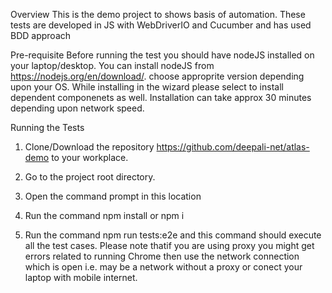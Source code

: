 Overview
This is the demo project to shows basis of automation. These tests are developed in JS with WebDriverIO and Cucumber and has used BDD approach
 
Pre-requisite
Before running the test you should have nodeJS installed on your laptop/desktop.
You can install nodeJS from https://nodejs.org/en/download/. choose approprite version depending upon your OS.
While installing in the wizard please select to install dependent componenets as well.
Installation can take approx 30 minutes depending upon network speed.

Running the Tests
 
1. Clone/Download the repository https://github.com/deepali-net/atlas-demo to your workplace.

2. Go to the project root directory.

3. Open the command prompt in this location

4. Run the command npm install or npm i

5. Run the command npm run tests:e2e and this command should execute all the test cases. 
Please note thatif you are using proxy you might get errors related to running Chrome then use the network connection which is open i.e. may be a network without a proxy or conect your laptop with mobile internet. 
